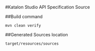 #Katalon Studio API Specification Source

##Build command

`mvn clean verify`

##Generated Sources location

`target/resources/sources`
